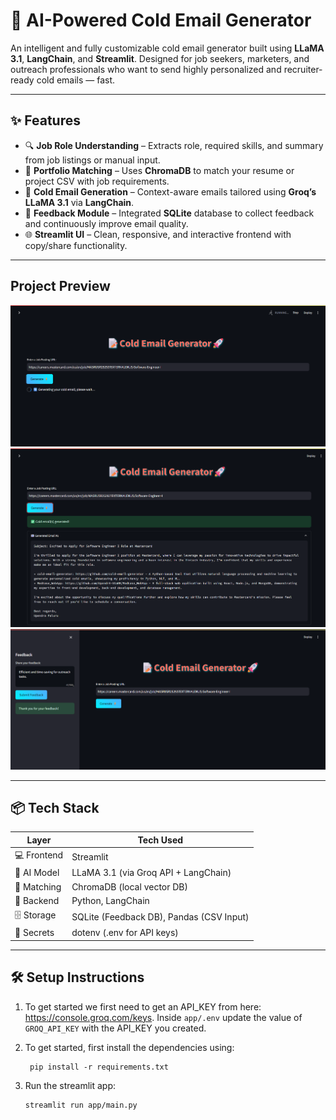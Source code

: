 # 🚀 AI-Powered Cold Email Generator

An intelligent and fully customizable cold email generator built using **LLaMA 3.1**, **LangChain**, and **Streamlit**. Designed for job seekers, marketers, and outreach professionals who want to send highly personalized and recruiter-ready cold emails — fast.


---

## ✨ Features

- 🔍 **Job Role Understanding** – Extracts role, required skills, and summary from job listings or manual input.
- 📌 **Portfolio Matching** – Uses **ChromaDB** to match your resume or project CSV with job requirements.
- 💌 **Cold Email Generation** – Context-aware emails tailored using **Groq’s LLaMA 3.1** via **LangChain**.
- 💬 **Feedback Module** – Integrated **SQLite** database to collect feedback and continuously improve email quality.
- 🌐 **Streamlit UI** – Clean, responsive, and interactive frontend with copy/share functionality.

---


## Project Preview
![Screenshot](images/mainPage.png)
![Screenshot](images/emailGenerated.png)
![Screenshot](images/feedback.png)

---

## 📦 Tech Stack

| Layer         | Tech Used                              |
|---------------|-----------------------------------------|
| 💻 Frontend   | Streamlit                               |
| 🧠 AI Model   | LLaMA 3.1 (via Groq API + LangChain)    |
| 🧠 Matching   | ChromaDB (local vector DB)              |
| 📁 Backend    | Python, LangChain                       |
| 🗄️ Storage    | SQLite (Feedback DB), Pandas (CSV Input)|
| 🔐 Secrets    | dotenv (.env for API keys)              |

---

## 🛠️ Setup Instructions

1. To get started we first need to get an API_KEY from here: https://console.groq.com/keys. Inside `app/.env` update the value of `GROQ_API_KEY` with the API_KEY you created. 


2. To get started, first install the dependencies using:
    ```commandline
     pip install -r requirements.txt
    ```
   
3. Run the streamlit app:
   ```commandline
   streamlit run app/main.py
   ```
